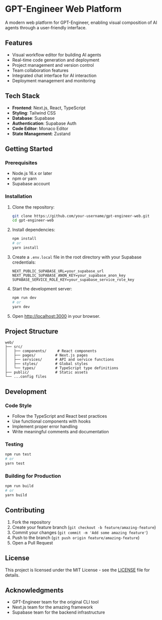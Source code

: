 # GPT-Engineer Web Platform

A modern web platform for GPT-Engineer, enabling visual composition of AI agents through a user-friendly interface.

## Features

- Visual workflow editor for building AI agents
- Real-time code generation and deployment
- Project management and version control
- Team collaboration features
- Integrated chat interface for AI interaction
- Deployment management and monitoring

## Tech Stack

- **Frontend**: Next.js, React, TypeScript
- **Styling**: Tailwind CSS
- **Database**: Supabase
- **Authentication**: Supabase Auth
- **Code Editor**: Monaco Editor
- **State Management**: Zustand

## Getting Started

### Prerequisites

- Node.js 16.x or later
- npm or yarn
- Supabase account

### Installation

1. Clone the repository:
   ```bash
   git clone https://github.com/your-username/gpt-engineer-web.git
   cd gpt-engineer-web
   ```

2. Install dependencies:
   ```bash
   npm install
   # or
   yarn install
   ```

3. Create a `.env.local` file in the root directory with your Supabase credentials:
   ```
   NEXT_PUBLIC_SUPABASE_URL=your_supabase_url
   NEXT_PUBLIC_SUPABASE_ANON_KEY=your_supabase_anon_key
   SUPABASE_SERVICE_ROLE_KEY=your_supabase_service_role_key
   ```

4. Start the development server:
   ```bash
   npm run dev
   # or
   yarn dev
   ```

5. Open [http://localhost:3000](http://localhost:3000) in your browser.

## Project Structure

```
web/
├── src/
│   ├── components/     # React components
│   ├── pages/         # Next.js pages
│   ├── services/      # API and service functions
│   ├── styles/        # Global styles
│   └── types/         # TypeScript type definitions
├── public/            # Static assets
└── ...config files
```

## Development

### Code Style

- Follow the TypeScript and React best practices
- Use functional components with hooks
- Implement proper error handling
- Write meaningful comments and documentation

### Testing

```bash
npm run test
# or
yarn test
```

### Building for Production

```bash
npm run build
# or
yarn build
```

## Contributing

1. Fork the repository
2. Create your feature branch (`git checkout -b feature/amazing-feature`)
3. Commit your changes (`git commit -m 'Add some amazing feature'`)
4. Push to the branch (`git push origin feature/amazing-feature`)
5. Open a Pull Request

## License

This project is licensed under the MIT License - see the [LICENSE](LICENSE) file for details.

## Acknowledgments

- GPT-Engineer team for the original CLI tool
- Next.js team for the amazing framework
- Supabase team for the backend infrastructure 